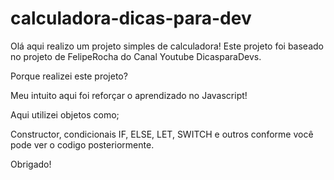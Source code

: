 ﻿# calculadora-dicas-para-dev
 
 
 Olá aqui realizo um projeto simples de calculadora!
 Este projeto foi baseado no projeto de FelipeRocha do Canal Youtube DicasparaDevs.
 
 Porque realizei este projeto?
 
 Meu intuito aqui foi reforçar o aprendizado no Javascript!
 
 Aqui utilizei objetos como;
 
 Constructor, condicionais IF, ELSE, LET, SWITCH e outros conforme você pode ver o codigo posteriormente.
 
 
 Obrigado!

